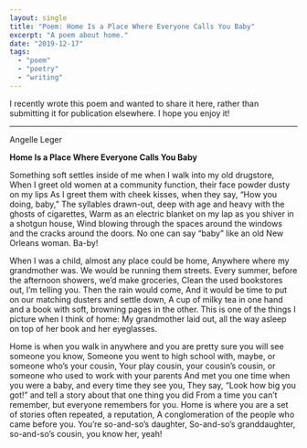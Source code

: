 ```yaml
---
layout: single
title: "Poem: Home Is a Place Where Everyone Calls You Baby"
excerpt: "A poem about home."
date: "2019-12-17"
tags: 
  - "poem"
  - "poetry"
  - "writing"
---
```


I recently wrote this poem and wanted to share it here, rather than submitting it for publication elsewhere. I hope you enjoy it!

* * *

Angelle Leger

**Home Is a Place Where Everyone Calls You Baby**

Something soft settles inside of me when I walk into my old drugstore, When I greet old women at a community function, their face powder dusty on my lips As I greet them with cheek kisses, when they say, “How you doing, baby,” The syllables drawn-out, deep with age and heavy with the ghosts of cigarettes, Warm as an electric blanket on my lap as you shiver in a shotgun house, Wind blowing through the spaces around the windows and the cracks around the doors. No one can say “baby” like an old New Orleans woman. Ba-by!

When I was a child, almost any place could be home, Anywhere where my grandmother was. We would be running them streets. Every summer, before the afternoon showers, we’d make groceries, Clean the used bookstores out, I’m telling you. Then the rain would come, And it would be time to put on our matching dusters and settle down, A cup of milky tea in one hand and a book with soft, browning pages in the other. This is one of the things I picture when I think of home: My grandmother laid out, all the way asleep on top of her book and her eyeglasses.

Home is when you walk in anywhere and you are pretty sure you will see someone you know, Someone you went to high school with, maybe, or someone who’s your cousin, Your play cousin, your cousin’s cousin, or someone who used to work with your parents And met you one time when you were a baby, and every time they see you, They say, “Look how big you got!” and tell a story about that one thing you did From a time you can’t remember, but everyone remembers for you. Home is where you are a set of stories often repeated, a reputation, A conglomeration of the people who came before you. You’re so-and-so’s daughter, So-and-so’s granddaughter, so-and-so’s cousin, you know her, yeah!
